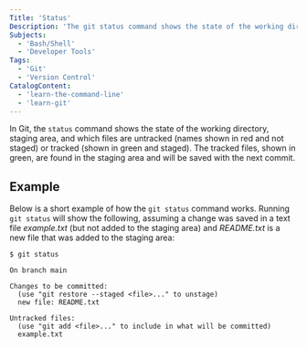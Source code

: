 ```yaml
---
Title: 'Status'
Description: 'The git status command shows the state of the working directory, staging area, and which files are untracked or tracked.'
Subjects:
  - 'Bash/Shell'
  - 'Developer Tools'
Tags:
  - 'Git'
  - 'Version Control'
CatalogContent:
  - 'learn-the-command-line'
  - 'learn-git'
---
```


In Git, the `status` command shows the state of the working directory, staging area, and which files are untracked (names shown in red and not staged) or tracked (shown in green and staged). The tracked files, shown in green, are found in the staging area and will be saved with the next commit.

## Example

Below is a short example of how the `git status` command works. Running `git status` will show the following, assuming a change was saved in a text file _example.txt_ (but not added to the staging area) and _README.txt_ is a new file that was added to the staging area:

```shell
$ git status

On branch main

Changes to be committed:
  (use "git restore --staged <file>..." to unstage)
  new file: README.txt

Untracked files:
  (use "git add <file>..." to include in what will be committed)
  example.txt
```
